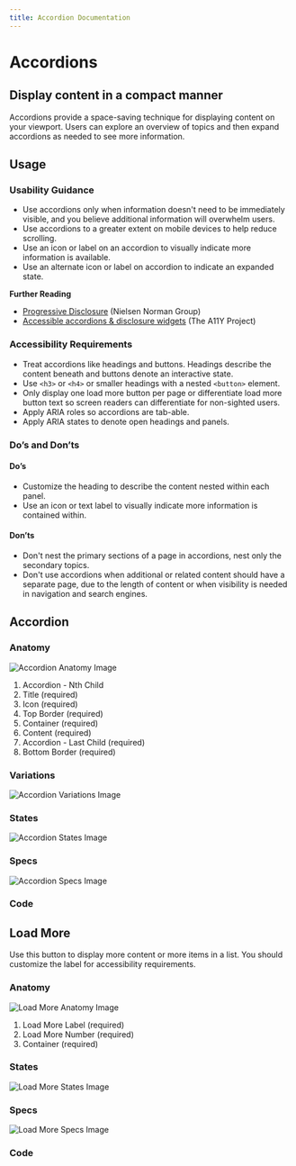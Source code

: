 ```yaml
---
title: Accordion Documentation
---
```

# **Accordions**

## Display content in a compact manner

Accordions provide a space-saving technique for displaying content on your viewport. Users can explore an overview of topics and then expand accordions as needed to see more information.

## **Usage**

### **Usability Guidance**

* Use accordions only when information doesn't need to be immediately visible, and you believe additional information will overwhelm users.
* Use accordions to a greater extent on mobile devices to help reduce scrolling.
* Use an icon or label on an accordion to visually indicate more information is available.
* Use an alternate icon or label on accordion to indicate an expanded state.

**Further Reading**
* [Progressive Disclosure](https://www.nngroup.com/articles/progressive-disclosure/) (Nielsen Norman Group)
* [Accessible accordions & disclosure widgets](https://github.com/scottaohara/a11y_accordions) (The A11Y Project)

### **Accessibility Requirements**

* Treat accordions like headings and buttons. Headings describe the content beneath and buttons denote an interactive state.
* Use `<h3>` or `<h4>` or smaller headings with a nested `<button>` element.
* Only display one load more button per page or differentiate load more button text so screen readers can differentiate for non-sighted users.
* Apply ARIA roles so accordions are tab-able.
* Apply ARIA states to denote open headings and panels.

### **Do’s and Don’ts**

#### **Do’s**

* Customize the heading to describe the content nested within each panel.
* Use an icon or text label to visually indicate more information is contained within.

#### **Don’ts**

* Don't nest the primary sections of a page in accordions, nest only the secondary topics.
* Don't use accordions when additional or related content should have a separate page, due to the length of content or when visibility is needed in navigation and search engines.

## **Accordion**

### **Anatomy**

<img class="doc-images" alt="Accordion Anatomy Image" title="Accordion Anatomy Image" src="/build/%!CurrentVersion%!/docs/img/Accordion/accordion-anatomy.jpg"/>

1. Accordion - Nth Child
2. Title (required)
3. Icon (required)
4. Top Border (required)
5. Container (required)
6. Content (required)
7. Accordion - Last Child (required)
8. Bottom Border (required)

### **Variations**

<img class="doc-images" alt="Accordion Variations Image" title="Accordion Variations Image" src="/build/%!CurrentVersion%!/docs/img/Accordion/accordion-variations.jpg"/>

### **States**

<img class="doc-images" alt="Accordion States Image" title="Accordion States Image" src="/build/%!CurrentVersion%!/docs/img/Accordion/accordion-states.jpg"/>

### **Specs**

<img class="doc-images" alt="Accordion Specs Image" title="Accordion Specs Image" src="/build/%!CurrentVersion%!/docs/img/Accordion/accordion-specs.jpg"/>

### **Code**

<!--Existing “section-wrapper accordion” code on Fractal-->

## **Load More**

Use this button to display more content or more items in a list. You should customize the label for accessibility requirements.

### **Anatomy**

<img class="doc-images" alt="Load More Anatomy Image" title="Load More Anatomy Image" src="/build/%!CurrentVersion%!/docs/img/Load_More/loadmore-anatomy.jpg"/>

1. Load More Label (required)
2. Load More Number (required)
3. Container (required)


### **States**

<img class="doc-images" alt="Load More States Image" title="Load More States Image" src="/build/%!CurrentVersion%!/docs/img/Load_More/loadmore-states.jpg"/>

### **Specs**

<img class="doc-images" alt="Load More Specs Image" title="Load More Specs Image" src="/build/%!CurrentVersion%!/docs/img/Load_More/loadmore-specs.jpg"/>

### **Code**

<!--Load More code here, if applicable-->
